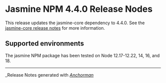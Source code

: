 # Jasmine NPM 4.4.0 Release Nodes

This release updates the jasmine-core dependency to 4.4.0. See the
[jasmine-core release notes](https://github.com/jasmine/jasmine/blob/main/release_notes/4.4.0.md)
for more information.

## Supported environments

The jasmine NPM package has been tested on Node 12.17-12.22, 14, 16, and 18.

------

_Release Notes generated with _[Anchorman](http://github.com/infews/anchorman)_
